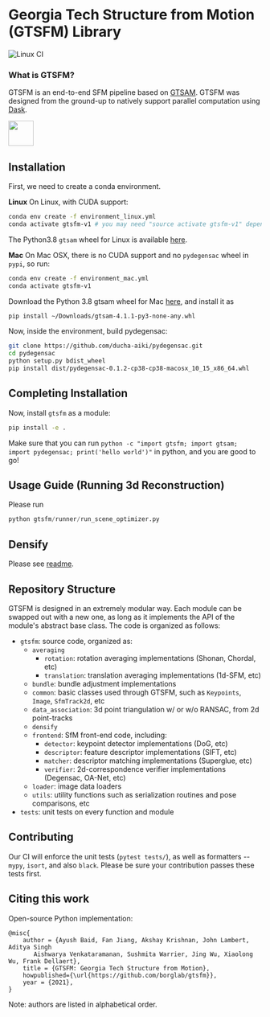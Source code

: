 # Georgia Tech Structure from Motion (GTSFM) Library

![Linux CI](https://github.com/borglab/gtsfm/workflows/Python%20CI/badge.svg)


### What is GTSFM?
GTSFM is an end-to-end SFM pipeline based on [GTSAM](https://github.com/borglab/gtsam). GTSFM was designed from the ground-up to natively support parallel computation using [Dask](https://dask.org/).

<p align="left">
  <img src="https://dask.org/_images/dask_horizontal_white_no_pad_dark_bg.png" height="50">
</p>

## Installation
First, we need to create a conda environment.

**Linux**
On Linux, with CUDA support:
```bash
conda env create -f environment_linux.yml
conda activate gtsfm-v1 # you may need "source activate gtsfm-v1" depending upon your bash and conda set-up
```
The Python3.8 `gtsam` wheel for Linux is available [here](https://github.com/borglab/gtsam-manylinux-build/suites/2239592652/artifacts/46493264).

**Mac**
On Mac OSX, there is no CUDA support and no `pydegensac` wheel in `pypi`, so run:
```bash
conda env create -f environment_mac.yml
conda activate gtsfm-v1
```
Download the Python 3.8 gtsam wheel for Mac [here](https://github.com/borglab/gtsam-manylinux-build/suites/2239592652/artifacts/46493266), and install it as
```bash
pip install ~/Downloads/gtsam-4.1.1-py3-none-any.whl
```
Now, inside the environment, build pydegensac:
```bash
git clone https://github.com/ducha-aiki/pydegensac.git
cd pydegensac
python setup.py bdist_wheel
pip install dist/pydegensac-0.1.2-cp38-cp38-macosx_10_15_x86_64.whl
```

## Completing Installation

Now, install `gtsfm` as a module:
```bash
pip install -e .
```
Make sure that you can run `python -c "import gtsfm; import gtsam; import pydegensac; print('hello world')"` in python, and you are good to go!

## Usage Guide (Running 3d Reconstruction)

Please run
```python
python gtsfm/runner/run_scene_optimizer.py
```

## Densify

Please see [readme](gtsfm/densify/README.md).

## Repository Structure

GTSFM is designed in an extremely modular way. Each module can be swapped out with a new one, as long as it implements the API of the module's abstract base class. The code is organized as follows:

- `gtsfm`: source code, organized as:
    - `averaging`
        - `rotation`: rotation averaging implementations (Shonan, Chordal, etc)
        - `translation`: translation averaging implementations (1d-SFM, etc)
    - `bundle`: bundle adjustment implementations
    - `common`: basic classes used through GTSFM, such as `Keypoints`, `Image`, `SfmTrack2d`, etc
    - `data_association`: 3d point triangulation w/ or w/o RANSAC, from 2d point-tracks 
    - `densify`
    - `frontend`: SfM front-end code, including:
        - `detector`: keypoint detector implementations (DoG, etc)
        - `descriptor`: feature descriptor implementations (SIFT, etc)
        - `matcher`: descriptor matching implementations (Superglue, etc)
        - `verifier`: 2d-correspondence verifier implementations (Degensac, OA-Net, etc)
    - `loader`: image data loaders
    - `utils`: utility functions such as serialization routines and pose comparisons, etc
- `tests`: unit tests on every function and module

## Contributing

Our CI will enforce the unit tests (`pytest tests/`), as well as formatters -- `mypy`, `isort`, and also `black`. Please be sure your contribution passes these tests first.

## Citing this work
Open-source Python implementation:
```
@misc{
    author = {Ayush Baid, Fan Jiang, Akshay Krishnan, John Lambert, Aditya Singh
       Aishwarya Venkataramanan, Sushmita Warrier, Jing Wu, Xiaolong Wu, Frank Dellaert},
    title = {GTSFM: Georgia Tech Structure from Motion},
    howpublished={\url{https://github.com/borglab/gtsfm}},
    year = {2021},
}
```
Note: authors are listed in alphabetical order.
